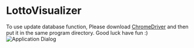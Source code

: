# LottoVisualizer
To use update database function, Please download [ChromeDriver](https://chromedriver.chromium.org/) and then put it in the same program directory. Good luck have fun :)
![Application Dialog](https://github.com/PatornJantara/LottoVisualizer/tree/main/sample_pic/dialog.png)
